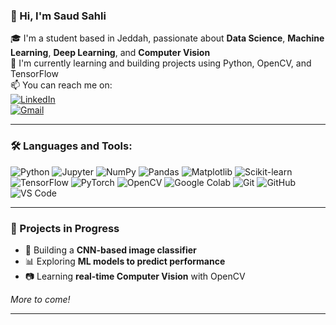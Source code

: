 ### 👋 Hi, I'm Saud Sahli

🎓 I'm a student based in Jeddah, passionate about **Data Science**, **Machine Learning**, **Deep Learning**, and **Computer Vision**  
🌱 I'm currently learning and building projects using Python, OpenCV, and TensorFlow  
📫 You can reach me on:  
[![LinkedIn](https://img.shields.io/badge/-LinkedIn-0A66C2?logo=linkedin&logoColor=white)](www.linkedin.com/in/saud-sahli-4a53142a1)  
[![Gmail](https://img.shields.io/badge/-Gmail-D14836?logo=gmail&logoColor=white)](mailto:SaudSahli2002@gmail.com)

---

### 🛠️ Languages and Tools:

![Python](https://img.shields.io/badge/-Python-3776AB?logo=python&logoColor=white)
![Jupyter](https://img.shields.io/badge/-Jupyter-F37626?logo=jupyter&logoColor=white)
![NumPy](https://img.shields.io/badge/-NumPy-013243?logo=numpy)
![Pandas](https://img.shields.io/badge/-Pandas-150458?logo=pandas)
![Matplotlib](https://img.shields.io/badge/-Matplotlib-11557C?logo=matplotlib)
![Scikit-learn](https://img.shields.io/badge/-Scikit--learn-F7931E?logo=scikitlearn)
![TensorFlow](https://img.shields.io/badge/-TensorFlow-FF6F00?logo=tensorflow)
![PyTorch](https://img.shields.io/badge/-PyTorch-EE4C2C?logo=pytorch)
![OpenCV](https://img.shields.io/badge/-OpenCV-5C3EE8?logo=opencv)
![Google Colab](https://img.shields.io/badge/-Colab-F9AB00?logo=googlecolab)
![Git](https://img.shields.io/badge/-Git-F05032?logo=git)
![GitHub](https://img.shields.io/badge/-GitHub-181717?logo=github)
![VS Code](https://img.shields.io/badge/-VSCode-007ACC?logo=visualstudiocode)

---

### 🚀 Projects in Progress

- 🧠 Building a **CNN-based image classifier**
- 📊 Exploring **ML models to predict performance**
- 📷 Learning **real-time Computer Vision** with OpenCV

*More to come!*

---

